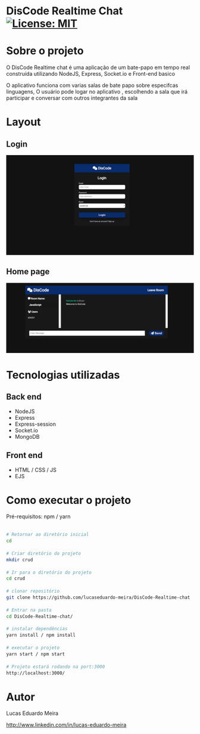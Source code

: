 # DisCode Realtime Chat [![License: MIT](https://img.shields.io/badge/License-MIT-yellow.svg)](https://opensource.org/licenses/MIT)

# Sobre o projeto

O DisCode Realtime chat é uma aplicação de um bate-papo em tempo real construída utilizando NodeJS, Express, Socket.io e Front-end basico

O aplicativo funciona com varias salas de bate papo sobre especifcas linguagens, O usuário pode logar no aplicativo , escolhendo a sala que irá participar e conversar com outros integrantes da sala

# Layout

## Login

<img src='./assets/Discode_home.png'>

## Home page

<img src='./assets/Discode_chat.png'>

# Tecnologias utilizadas

## Back end

- NodeJS
- Express
- Express-session
- Socket.io
- MongoDB

## Front end

- HTML / CSS / JS
- EJS

# Como executar o projeto

Pré-requisitos: npm / yarn

```bash

# Retornar ao diretório inicial
cd

# Criar diretório do projeto
mkdir crud

# Ir para o diretório do projeto
cd crud

# clonar repositório
git clone https://github.com/lucaseduardo-meira/DisCode-Realtime-chat

# Entrar na pasta
cd DisCode-Realtime-chat/

# instalar dependências
yarn install / npm install

# executar o projeto
yarn start / npm start

# Projeto estará rodando na port:3000
http://localhost:3000/
```

# Autor

Lucas Eduardo Meira

http://www.linkedin.com/in/lucas-eduardo-meira
